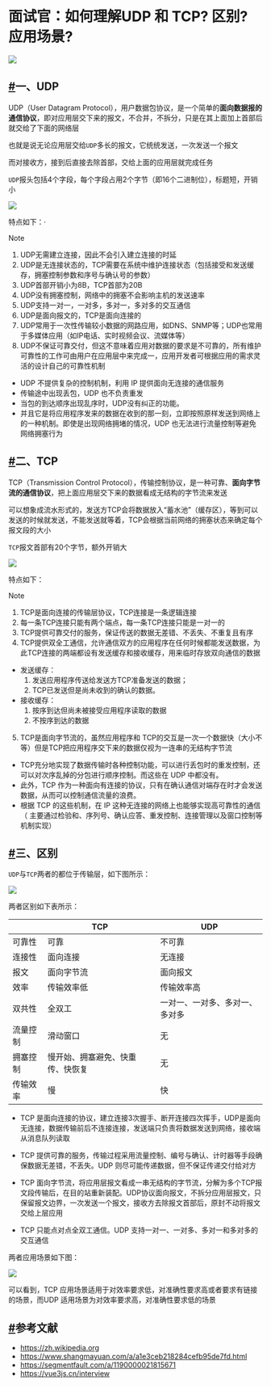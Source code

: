 # 面试官：如何理解UDP 和 TCP? 区别? 应用场景?

![](https://static.vue-js.com/85ad65b0-b393-11eb-ab90-d9ae814b240d.png)

## [#](https://vue3js.cn/interview/http/UDP_TCP.html#%E4%B8%80%E3%80%81udp)一、UDP

UDP（User Datagram Protocol），用户数据包协议，是一个简单的**面向数据报的通信协议**，即对应用层交下来的报文，不合并，不拆分，只是在其上面加上首部后就交给了下面的网络层

也就是说无论应用层交给`UDP`多长的报文，它统统发送，一次发送一个报文

而对接收方，接到后直接去除首部，交给上面的应用层就完成任务

`UDP`报头包括4个字段，每个字段占用2个字节（即16个二进制位），标题短，开销小

![](https://static.vue-js.com/928e5d20-b393-11eb-ab90-d9ae814b240d.png)

特点如下：· 
> [!note]
>
>1. UDP无需建立连接，因此不会引入建立连接的时延
>2. UDP是无连接状态的，TCP需要在系统中维护连接状态（包括接受和发送缓存，拥塞控制参数和序号与确认号的参数）
>3. UDP首部开销小为8B，TCP首部为20B
>4. UDP没有拥塞控制，网络中的拥塞不会影响主机的发送速率
>5. UDP支持一对一，一对多，多对一，多对多的交互通信
>6. UDP是面向报文的，TCP是面向连接的
>7. UDP常用于一次性传输较小数据的网路应用，如DNS、SNMP等；UDP也常用于多媒体应用（如IP电话、实时视频会议、流媒体等）
>8. UDP不保证可靠交付，但这不意味着应用对数据的要求是不可靠的，所有维护可靠性的工作可由用户在应用层中来完成一，应用开发者可根据应用的需求灵活的设计自己的可靠性机制


- UDP 不提供复杂的控制机制，利用 IP 提供面向无连接的通信服务
- 传输途中出现丢包，UDP 也不负责重发
- 当包的到达顺序出现乱序时，UDP没有纠正的功能。
- 并且它是将应用程序发来的数据在收到的那一刻，立即按照原样发送到网络上的一种机制。即使是出现网络拥堵的情况，UDP 也无法进行流量控制等避免网络拥塞行为

## [#](https://vue3js.cn/interview/http/UDP_TCP.html#%E4%BA%8C%E3%80%81tcp)二、TCP

TCP（Transmission Control Protocol），传输控制协议，是一种可靠、**面向字节流的通信协议**，把上面应用层交下来的数据看成无结构的字节流来发送

可以想象成流水形式的，发送方TCP会将数据放入“蓄水池”（缓存区），等到可以发送的时候就发送，不能发送就等着，TCP会根据当前网络的拥塞状态来确定每个报文段的大小

`TCP`报文首部有20个字节，额外开销大

![](https://static.vue-js.com/a0010d40-b393-11eb-ab90-d9ae814b240d.png)

特点如下：
> [!note]
> 1. TCP是面向连接的传输层协议，TCP连接是一条逻辑连接
> 2. 每一条TCP连接只能有两个端点，每一条TCP连接只能是一对一的
> 3. TCP提供可靠交付的服务，保证传送的数据无差错、不丢失、不重复且有序
> 4. TCP提供双全工通信，允许通信双方的应用程序在任何时候都能发送数据，为此TCP连接的两端都设有发送缓存和接收缓存，用来临时存放双向通信的数据
> 	- 发送缓存：
> 		1. 发送应用程序传送给发送方TCP准备发送的数据；
> 		2. TCP已发送但是尚未收到的确认的数据。
> 	- 接收缓存：
> 		1. 按序到达但尚未被接受应用程序读取的数据
> 		2. 不按序到达的数据
> 5. TCP是面向字节流的，虽然应用程序和 TCP的交互是一次一个数据快（大小不等）但是TCP把应用程序交下来的数据仅视为一连串的无结构字节流




- TCP充分地实现了数据传输时各种控制功能，可以进行丢包时的重发控制，还可以对次序乱掉的分包进行顺序控制。而这些在 UDP 中都没有。
- 此外，TCP 作为一种面向有连接的协议，只有在确认通信对端存在时才会发送数据，从而可以控制通信流量的浪费。
- 根据 TCP 的这些机制，在 IP 这种无连接的网络上也能够实现高可靠性的通信（ 主要通过检验和、序列号、确认应答、重发控制、连接管理以及窗口控制等机制实现）

## [#](https://vue3js.cn/interview/http/UDP_TCP.html#%E4%B8%89%E3%80%81%E5%8C%BA%E5%88%AB)三、区别

`UDP`与`TCP`两者的都位于传输层，如下图所示：

![](https://static.vue-js.com/a92bda80-b393-11eb-ab90-d9ae814b240d.png)

两者区别如下表所示：

||TCP|UDP|
|---|---|---|
|可靠性|可靠|不可靠|
|连接性|面向连接|无连接|
|报文|面向字节流|面向报文|
|效率|传输效率低|传输效率高|
|双共性|全双工|一对一、一对多、多对一、多对多|
|流量控制|滑动窗口|无|
|拥塞控制|慢开始、拥塞避免、快重传、快恢复|无|
|传输效率|慢|快|

- TCP 是面向连接的协议，建立连接3次握手、断开连接四次挥手，UDP是面向无连接，数据传输前后不连接连接，发送端只负责将数据发送到网络，接收端从消息队列读取
    
- TCP 提供可靠的服务，传输过程采用流量控制、编号与确认、计时器等手段确保数据无差错，不丢失。UDP 则尽可能传递数据，但不保证传递交付给对方
    
- TCP 面向字节流，将应用层报文看成一串无结构的字节流，分解为多个TCP报文段传输后，在目的站重新装配。UDP协议面向报文，不拆分应用层报文，只保留报文边界，一次发送一个报文，接收方去除报文首部后，原封不动将报文交给上层应用
    
- TCP 只能点对点全双工通信。UDP 支持一对一、一对多、多对一和多对多的交互通信
    

两者应用场景如下图：

![](https://static.vue-js.com/b6cdd800-b393-11eb-ab90-d9ae814b240d.png)

可以看到，TCP 应用场景适用于对效率要求低，对准确性要求高或者要求有链接的场景，而UDP 适用场景为对效率要求高，对准确性要求低的场景

## [#](https://vue3js.cn/interview/http/UDP_TCP.html#%E5%8F%82%E8%80%83%E6%96%87%E7%8C%AE)参考文献

- https://zh.wikipedia.org
- https://www.shangmayuan.com/a/a1e3ceb218284cefb95de7fd.html
- https://segmentfault.com/a/1190000021815671
- https://vue3js.cn/interview